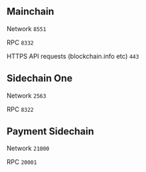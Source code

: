 ## Mainchain
Network ```8551```

RPC ```8332```

HTTPS API requests (blockchain.info etc) ```443```

## Sidechain One
Network ```2563```

RPC ```8322```

## Payment Sidechain
Network ```21000```

RPC ```20001```
